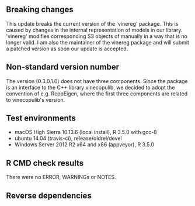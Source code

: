 ## Breaking changes

This update breaks the current version of the 'vinereg' package. This is caused
by changes in the internal representation of models in our library. 'vinereg' 
modifies corresponding S3 objects of manually in a way that 
is no longer valid. I am also the maintainer of the vinereg package and will
submit a patched version as soon our update is accepted. 

## Non-standard version number

The version (0.3.0.1.0) does not have three components. Since the package is 
an interface to the C++ library vinecopulib, we decided to adopt the convention 
of e.g. RcppEigen, where the first three components are related to 
vinecopulib's version.

## Test environments
* macOS High Sierra 10.13.6 (local install), R 3.5.0 with gcc-8
* ubuntu 14.04 (travis-ci), release/oldrel/devel
* Windows Server 2012 R2 x64 and x86 (appveyor), R 3.5.0

## R CMD check results
There were no ERROR, WARNINGs or NOTES. 

## Reverse dependencies
